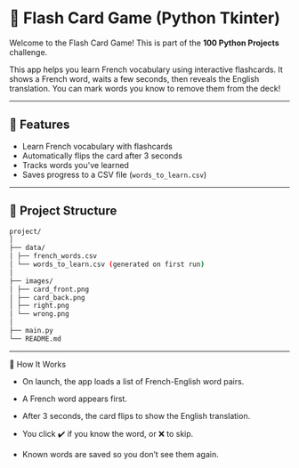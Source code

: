 # 🧠 Flash Card Game (Python Tkinter)

Welcome to the Flash Card Game! This is part of the **100 Python Projects** challenge.

This app helps you learn French vocabulary using interactive flashcards. It shows a French word, waits a few seconds, then reveals the English translation. You can mark words you know to remove them from the deck!

---

## 🚀 Features

- Learn French vocabulary with flashcards
- Automatically flips the card after 3 seconds
- Tracks words you've learned
- Saves progress to a CSV file (`words_to_learn.csv`)

---

## 📂 Project Structure

```bash
project/
│
├── data/
│ ├── french_words.csv
│ └── words_to_learn.csv (generated on first run)
│
├── images/
│ ├── card_front.png
│ ├── card_back.png
│ ├── right.png
│ └── wrong.png
│
├── main.py
└── README.md
```

---

🧠 How It Works

* On launch, the app loads a list of French-English word pairs.

* A French word appears first.

* After 3 seconds, the card flips to show the English translation.

* You click ✔️ if you know the word, or ❌ to skip.

* Known words are saved so you don’t see them again.

